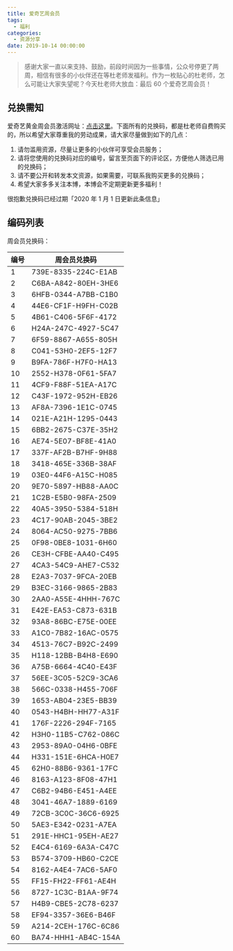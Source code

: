 ```yaml
---
title: 爱奇艺周会员
tags:
  - 福利
categories:
  - 资源分享
date: 2019-10-14 00:00:00
---
```


> 感谢大家一直以来支持、鼓励，前段时间因为一些事情，公众号停更了两周，相信有很多的小伙伴还在等杜老师发福利。作为一枚贴心的杜老师，怎么可能让大家失望呢？今天杜老师大放血：最后 60 个爱奇艺周会员！

<!-- more -->

## 兑换需知

爱奇艺黄金周会员激活网址：[点击这里](https://vip.iqiyi.com/jihuoma.html)。下面所有的兑换码，都是杜老师自费购买的，所以希望大家尊重我的劳动成果，请大家尽量做到如下的几点：

1. 请勿滥用资源，尽量让更多的小伙伴可享受会员服务；
2. 请将您使用的兑换码对应的编号，留言至页面下的评论区，方便他人筛选已用的兑换码；
3. 请不要公开和转发本文资源，如果需要，可联系我购买更多的兑换码；
4. 希望大家多多关注本博，本博会不定期更新更多福利！

很抱歉兑换码已经过期「2020 年 1 月 1 日更新此条信息」

## 编码列表

周会员兑换码：

| 编号 | 周会员兑换码 |
| - | - |
| 1 | 739E-8335-224C-E1AB |
| 2 | C6BA-A842-80EH-3HE6 |
| 3 | 6HFB-0344-A7BB-C1B0 |
| 4 | 44E6-CF1F-H9FH-C02B |
| 5 | 4B61-C406-5F6F-4172 |
| 6 | H24A-247C-4927-5C47 |
| 7 | 6F59-8867-A655-805H |
| 8 | C041-53H0-2EF5-12F7 |
| 9 | B9FA-786F-H7F0-HA13 |
| 10 | 2552-H378-0F61-5FA7 |
| 11 | 4CF9-F88F-51EA-A17C |
| 12 | C43F-1972-952H-EB26 |
| 13 | AF8A-7396-1E1C-0745 |
| 14 | 021E-A21H-1295-0443 |
| 15 | 6BB2-2675-C37E-35H2 |
| 16 | AE74-5E07-BF8E-41A0 |
| 17 | 337F-AF2B-B7HF-9H88 |
| 18 | 3418-465E-336B-38AF |
| 19 | 03E0-44F6-A15C-H085 |
| 20 | 9E70-5897-HB88-AA0C |
| 21 | 1C2B-E5B0-98FA-2509 |
| 22 | 40A5-3950-5384-518H |
| 23 | 4C17-90AB-2045-3BE2 |
| 24 | 8064-AC50-9275-7BB6 |
| 25 | 0F98-0BE8-1031-6H60 |
| 26 | CE3H-CFBE-AA40-C495 |
| 27 | 4CA3-54C9-AHE7-C532 |
| 28 | E2A3-7037-9FCA-20EB |
| 29 | B3EC-3166-9865-2B83 |
| 30 | 2AA0-A55E-4HHH-767C |
| 31 | E42E-EA53-C873-631B |
| 32 | 93A8-86BC-E75E-00EE |
| 33 | A1C0-7B82-16AC-0575 |
| 34 | 4513-76C7-B92C-2499 |
| 35 | H118-12BB-B4H8-E690 |
| 36 | A75B-6664-4C40-E43F |
| 37 | 56EE-3C05-52C9-3CA6 |
| 38 | 566C-0338-H455-706F |
| 39 | 1653-AB04-23E5-BB39 |
| 40 | 0543-H4BH-HH77-A31F |
| 41 | 176F-2226-294F-7165 |
| 42 | H3H0-11B5-C762-086C |
| 43 | 2953-89A0-04H6-0BFE |
| 44 | H331-151E-6HCA-H0E7 |
| 45 | 62H0-88B6-9361-17FC |
| 46 | 8163-A123-8F08-47H1 |
| 47 | C6B2-94B6-E451-A4EE |
| 48 | 3041-46A7-1889-6169 |
| 49 | 72CB-3C0C-36C6-6925 |
| 50 | 5AE3-E342-0231-A7EA |
| 51 | 291E-HHC1-95EH-AE27 |
| 52 | E4C4-6169-6A3A-C47C |
| 53 | B574-3709-HB60-C2CE |
| 54 | 8162-A4E4-7AC6-5AF0 |
| 55 | FF15-FH22-FF61-AE4H |
| 56 | 8727-1C3C-B1AA-9F74 |
| 57 | H4B9-CBE5-2C78-6237 |
| 58 | EF94-3357-36E6-B46F |
| 59 | A214-2CEH-176C-6C86 |
| 60 | BA74-HHH1-AB4C-154A |